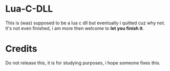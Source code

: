 # Lua-C-DLL

This is (was) supposed to be a lua c dll but eventually i quitted cuz why not.
It's not even finished, i am more then welcome to **let you finish it**.

# Credits

Do not release this, it is for studying purposes, i hope someone fixes this.
